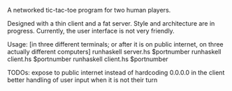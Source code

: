 A networked tic-tac-toe program for two human players.

Designed with a thin client and a fat server. Style and architecture are in progress. Currently, the user interface is not very friendly.

Usage:
[in three different terminals; or after it is on public internet, on three actually different computers]
runhaskell server.hs $portnumber
runhaskell client.hs $portnumber
runhaskell client.hs $portnumber

TODOs:
  expose to public internet instead of hardcoding 0.0.0.0 in the client
  better handling of user input when it is not their turn
